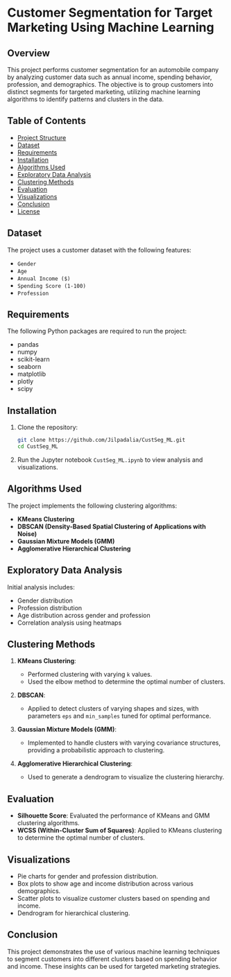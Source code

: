 
# Customer Segmentation for Target Marketing Using Machine Learning

## Overview
This project performs customer segmentation for an automobile company by analyzing customer data such as annual income, spending behavior, profession, and demographics. The objective is to group customers into distinct segments for targeted marketing, utilizing machine learning algorithms to identify patterns and clusters in the data.

## Table of Contents
- [Project Structure](#project-structure)
- [Dataset](#dataset)
- [Requirements](#requirements)
- [Installation](#installation)
- [Algorithms Used](#algorithms-used)
- [Exploratory Data Analysis](#exploratory-data-analysis)
- [Clustering Methods](#clustering-methods)
- [Evaluation](#evaluation)
- [Visualizations](#visualizations)
- [Conclusion](#conclusion)
- [License](#license)

## Dataset
The project uses a customer dataset with the following features:
- `Gender`
- `Age`
- `Annual Income ($)`
- `Spending Score (1-100)`
- `Profession`

## Requirements
The following Python packages are required to run the project:
- pandas
- numpy
- scikit-learn
- seaborn
- matplotlib
- plotly
- scipy

## Installation
1. Clone the repository:
   ```bash
   git clone https://github.com/Jilpadalia/CustSeg_ML.git
   cd CustSeg_ML
   ```
2. Run the Jupyter notebook `CustSeg_ML.ipynb` to view analysis and visualizations.

## Algorithms Used
The project implements the following clustering algorithms:
- **KMeans Clustering**
- **DBSCAN (Density-Based Spatial Clustering of Applications with Noise)**
- **Gaussian Mixture Models (GMM)**
- **Agglomerative Hierarchical Clustering**

## Exploratory Data Analysis
Initial analysis includes:
- Gender distribution
- Profession distribution
- Age distribution across gender and profession
- Correlation analysis using heatmaps

## Clustering Methods
1. **KMeans Clustering**:
   - Performed clustering with varying `k` values.
   - Used the elbow method to determine the optimal number of clusters.

2. **DBSCAN**:
   - Applied to detect clusters of varying shapes and sizes, with parameters `eps` and `min_samples` tuned for optimal performance.

3. **Gaussian Mixture Models (GMM)**:
   - Implemented to handle clusters with varying covariance structures, providing a probabilistic approach to clustering.

4. **Agglomerative Hierarchical Clustering**:
   - Used to generate a dendrogram to visualize the clustering hierarchy.

## Evaluation
- **Silhouette Score**: Evaluated the performance of KMeans and GMM clustering algorithms.
- **WCSS (Within-Cluster Sum of Squares)**: Applied to KMeans clustering to determine the optimal number of clusters.

## Visualizations
- Pie charts for gender and profession distribution.
- Box plots to show age and income distribution across various demographics.
- Scatter plots to visualize customer clusters based on spending and income.
- Dendrogram for hierarchical clustering.

## Conclusion
This project demonstrates the use of various machine learning techniques to segment customers into different clusters based on spending behavior and income. These insights can be used for targeted marketing strategies.

